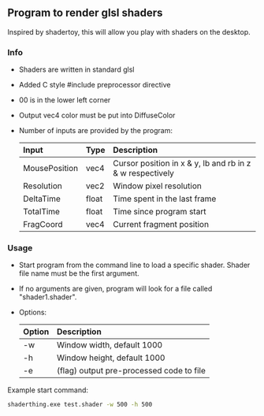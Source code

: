 Program to render glsl shaders
---

Inspired by shadertoy, this will allow you play with shaders on the desktop.

### Info
- Shaders are written in standard glsl
- Added C style #include preprocessor directive
- 00 is in the lower left corner
- Output vec4 color must be put into DiffuseColor
- Number of inputs are provided by the program:

    | Input | Type | Description |
    | :--- | :--- | :--- |
    | MousePosition | vec4 | Cursor position in x & y, lb and rb in z & w respectively |
    | Resolution | vec2 | Window pixel resolution |
    | DeltaTime | float | Time spent in the last frame |
    | TotalTime | float | Time since program start |
    | FragCoord | vec4 | Current fragment position |

### Usage

- Start program from the command line to load a specific shader. Shader file name must be the first argument.
- If no arguments are given, program will look for a file called "shader1.shader".
- Options: 

    | Option | Description |
    | :--- | :--- |
    | -w | Window width, default 1000 |
    | -h | Window height, default 1000 |
    | -e | (flag) output pre-processed code to file |

Example start command:

```sh
shaderthing.exe test.shader -w 500 -h 500
```